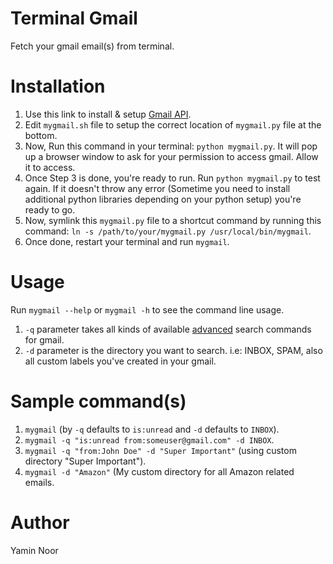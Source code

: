 # Terminal Gmail
Fetch your gmail email(s) from terminal.

# Installation
1. Use this link to install & setup <a target="_blank"  href='https://developers.google.com/gmail/api/quickstart/python#step_2_install_the_google_client_library'>Gmail API</a>.
2. Edit `mygmail.sh` file to setup the correct location of `mygmail.py` file at the bottom.
3. Now, Run this command in your terminal: `python mygmail.py`. It will pop up a browser window to ask for your permission to access gmail. Allow it to access.
4. Once Step 3 is done, you're ready to run. Run `python mygmail.py` to test again. If it doesn't throw any error (Sometime you need to install additional python libraries depending on your python setup) you're ready to go.
5. Now, symlink this `mygmail.py` file to a shortcut command by running this command: `ln -s /path/to/your/mygmail.py /usr/local/bin/mygmail`.
6. Once done, restart your terminal and run `mygmail`.

# Usage
Run `mygmail --help` or `mygmail -h` to see the command line usage.

1. `-q` parameter takes all kinds of available <a target="_blank" href="https://support.google.com/mail/answer/7190?hl=en">advanced</a> search commands for gmail.
2. `-d` parameter is the directory you want to search. i.e: INBOX, SPAM, also all custom labels you've created in your gmail.

# Sample command(s)
1. `mygmail` (by `-q` defaults to `is:unread` and `-d` defaults to `INBOX`).
2. `mygmail -q "is:unread from:someuser@gmail.com" -d INBOX`.
3. `mygmail -q "from:John Doe" -d "Super Important"` (using custom directory "Super Important").
4. `mygmail -d "Amazon"` (My custom directory for all Amazon related emails.

# Author
Yamin Noor

